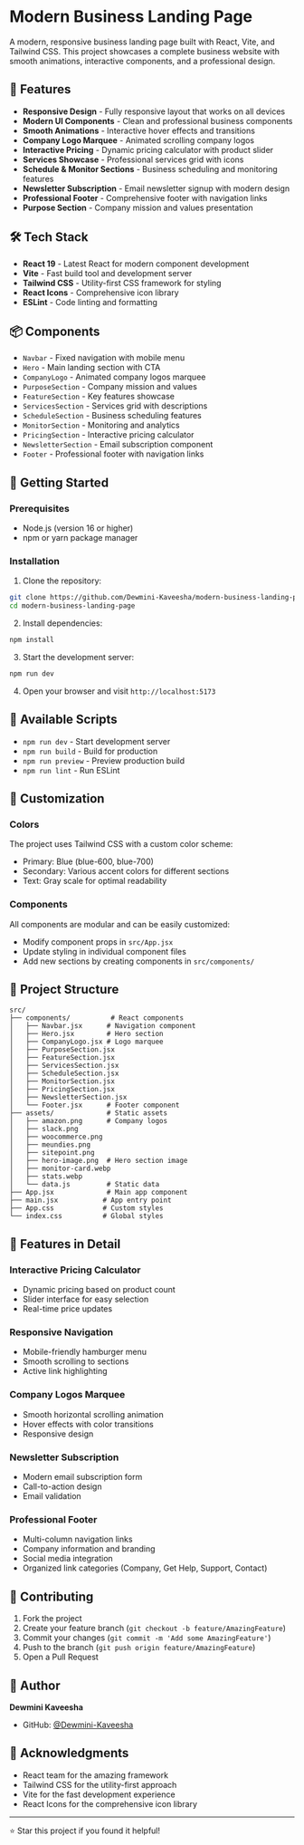 # Modern Business Landing Page

A modern, responsive business landing page built with React, Vite, and Tailwind CSS. This project showcases a complete business website with smooth animations, interactive components, and a professional design.

## 🚀 Features

- **Responsive Design** - Fully responsive layout that works on all devices
- **Modern UI Components** - Clean and professional business components
- **Smooth Animations** - Interactive hover effects and transitions
- **Company Logo Marquee** - Animated scrolling company logos
- **Interactive Pricing** - Dynamic pricing calculator with product slider
- **Services Showcase** - Professional services grid with icons
- **Schedule & Monitor Sections** - Business scheduling and monitoring features
- **Newsletter Subscription** - Email newsletter signup with modern design
- **Professional Footer** - Comprehensive footer with navigation links
- **Purpose Section** - Company mission and values presentation

## 🛠️ Tech Stack

- **React 19** - Latest React for modern component development
- **Vite** - Fast build tool and development server
- **Tailwind CSS** - Utility-first CSS framework for styling
- **React Icons** - Comprehensive icon library
- **ESLint** - Code linting and formatting

## 📦 Components

- `Navbar` - Fixed navigation with mobile menu
- `Hero` - Main landing section with CTA
- `CompanyLogo` - Animated company logos marquee
- `PurposeSection` - Company mission and values
- `FeatureSection` - Key features showcase
- `ServicesSection` - Services grid with descriptions
- `ScheduleSection` - Business scheduling features
- `MonitorSection` - Monitoring and analytics
- `PricingSection` - Interactive pricing calculator
- `NewsletterSection` - Email subscription component
- `Footer` - Professional footer with navigation links

## 🚀 Getting Started

### Prerequisites

- Node.js (version 16 or higher)
- npm or yarn package manager

### Installation

1. Clone the repository:
```bash
git clone https://github.com/Dewmini-Kaveesha/modern-business-landing-page.git
cd modern-business-landing-page
```

2. Install dependencies:
```bash
npm install
```

3. Start the development server:
```bash
npm run dev
```

4. Open your browser and visit `http://localhost:5173`

## 📜 Available Scripts

- `npm run dev` - Start development server
- `npm run build` - Build for production
- `npm run preview` - Preview production build
- `npm run lint` - Run ESLint

## 🎨 Customization

### Colors
The project uses Tailwind CSS with a custom color scheme:
- Primary: Blue (blue-600, blue-700)
- Secondary: Various accent colors for different sections
- Text: Gray scale for optimal readability

### Components
All components are modular and can be easily customized:
- Modify component props in `src/App.jsx`
- Update styling in individual component files
- Add new sections by creating components in `src/components/`

## 📁 Project Structure

```
src/
├── components/          # React components
│   ├── Navbar.jsx      # Navigation component
│   ├── Hero.jsx        # Hero section
│   ├── CompanyLogo.jsx # Logo marquee
│   ├── PurposeSection.jsx
│   ├── FeatureSection.jsx
│   ├── ServicesSection.jsx
│   ├── ScheduleSection.jsx
│   ├── MonitorSection.jsx
│   ├── PricingSection.jsx
│   ├── NewsletterSection.jsx
│   └── Footer.jsx      # Footer component
├── assets/             # Static assets
│   ├── amazon.png      # Company logos
│   ├── slack.png
│   ├── woocommerce.png
│   ├── meundies.png
│   ├── sitepoint.png
│   ├── hero-image.png  # Hero section image
│   ├── monitor-card.webp
│   ├── stats.webp
│   └── data.js         # Static data
├── App.jsx             # Main app component
├── main.jsx           # App entry point
├── App.css            # Custom styles
└── index.css          # Global styles
```

## 🌟 Features in Detail

### Interactive Pricing Calculator
- Dynamic pricing based on product count
- Slider interface for easy selection
- Real-time price updates

### Responsive Navigation
- Mobile-friendly hamburger menu
- Smooth scrolling to sections
- Active link highlighting

### Company Logos Marquee
- Smooth horizontal scrolling animation
- Hover effects with color transitions
- Responsive design

### Newsletter Subscription
- Modern email subscription form
- Call-to-action design
- Email validation

### Professional Footer
- Multi-column navigation links
- Company information and branding
- Social media integration
- Organized link categories (Company, Get Help, Support, Contact)

## 🤝 Contributing

1. Fork the project
2. Create your feature branch (`git checkout -b feature/AmazingFeature`)
3. Commit your changes (`git commit -m 'Add some AmazingFeature'`)
4. Push to the branch (`git push origin feature/AmazingFeature`)
5. Open a Pull Request


## 👤 Author

**Dewmini Kaveesha**
- GitHub: [@Dewmini-Kaveesha](https://github.com/Dewmini-Kaveesha)

## 🙏 Acknowledgments

- React team for the amazing framework
- Tailwind CSS for the utility-first approach
- Vite for the fast development experience
- React Icons for the comprehensive icon library

---

⭐ Star this project if you found it helpful!
